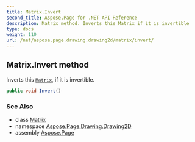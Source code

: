 ```yaml
---
title: Matrix.Invert
second_title: Aspose.Page for .NET API Reference
description: Matrix method. Inverts this Matrix if it is invertible
type: docs
weight: 110
url: /net/aspose.page.drawing.drawing2d/matrix/invert/
---
```

## Matrix.Invert method

Inverts this [`Matrix`](../), if it is invertible.

```csharp
public void Invert()
```

### See Also

* class [Matrix](../)
* namespace [Aspose.Page.Drawing.Drawing2D](../../matrix/)
* assembly [Aspose.Page](../../../)


